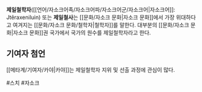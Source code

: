 **제일철학자**([[언어/자소크어족/자소크어파/자소크어군/자소크어|자소크어]]: Jtêraxeniluin) 또는 **제일철사**는 [[문화/자소크 문화|자소크 문화]]에서 가장 위대하다고 여겨지는 [[문화/자소크 문화/철학자|철학자]]를 말한다. 대부분의 [[문화/자소크 문화|자소크 문화]]권 국가에서 국가의 원수를 제일철학자라고 한다.

## 기여자 첨언
[[메타계/기여자/카야|카야]]는 제일철학자 지위 및 선출 과정에 관심이 많다.

#스치 #자소크 